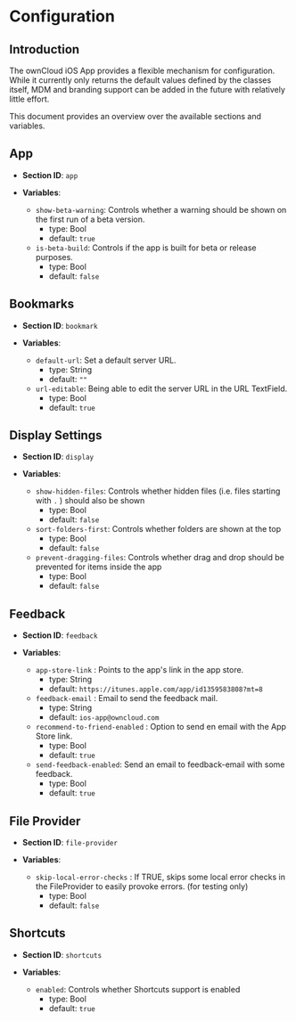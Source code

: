 # Configuration

## Introduction

The ownCloud iOS App provides a flexible mechanism for configuration. While it currently only returns the default values defined by the classes itself, MDM and branding support can be added in the future with relatively little effort.

This document provides an overview over the available sections and variables.

## App

- **Section ID**: `app`

- **Variables**:
	- `show-beta-warning`: Controls whether a warning should be shown on the first run of a beta version.
		- type: Bool
		- default: `true`
	- `is-beta-build`: Controls if the app is built for beta or release purposes.
		- type: Bool
		- default: `false`
		
## Bookmarks

- **Section ID**: `bookmark`

- **Variables**:
	- `default-url`: Set a default server URL.
		- type: String
		- default: `""`
	- `url-editable`: Being able to edit the server URL in the URL TextField.
		- type: Bool
		- default: `true`


## Display Settings

- **Section ID**: `display`

- **Variables**:
	- `show-hidden-files`: Controls whether hidden files (i.e. files starting with `.` ) should also be shown
		- type: Bool
		- default: `false`
	- `sort-folders-first`: Controls whether folders are shown at the top
		- type: Bool
		- default: `false`
	- `prevent-dragging-files`: Controls whether drag and drop should be prevented for items inside the app 
		- type: Bool
		- default: `false`

## Feedback

- **Section ID**: `feedback`

- **Variables**:
	- `app-store-link` : Points to the app's link in the app store.
		- type: String
		- default: `https://itunes.apple.com/app/id1359583808?mt=8`
	- `feedback-email` : Email to send the feedback mail.
		- type: String
		- default: `ios-app@owncloud.com`
	- `recommend-to-friend-enabled` : Option to send en email with the App Store link.
		- type: Bool
		- default: `true`
	- `send-feedback-enabled`: Send an email to feedback-email with some feedback.
		- type: Bool
		- default: `true`

## File Provider

- **Section ID**: `file-provider`

- **Variables**:
	- `skip-local-error-checks` : If TRUE, skips some local error checks in the FileProvider to easily provoke errors. (for testing only) 
		- type: Bool
		- default: `false`

## Shortcuts

- **Section ID**: `shortcuts`

- **Variables**:
	- `enabled`: Controls whether Shortcuts support is enabled
		- type: Bool
		- default: `true`
